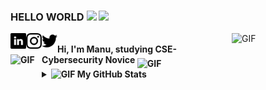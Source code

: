### HELLO WORLD <img src="https://media.giphy.com/media/Q7LHmoFwVP6Yc1swZs/giphy.gif" width="25px"> ![   ](https://visitor-badge.glitch.me/badge?page_id=charistimaticmoose.charistimaticmoose)
 
<a href="https://www.linkedin.com/in/manu-sunil-8356b51b9/">
  <img align="left" alt="Manu's LinkdeIN" width="25px" src="https://github.com/charistimaticmoose/charistimaticmoose/blob/main/linkedin.png" />
</a>

<a href="https://www.instagram.com/manushyaaa">
  <img align="left" alt="Manu's Instagram" width="25px" src="https://github.com/charistimaticmoose/charistimaticmoose/blob/main/instagram.png" />
</a>

<a href="https://www.twitter.com/manushyaaa">
  <img align="left" alt="Manu's Twitter" width="25px" src="https://github.com/charistimaticmoose/charistimaticmoose/blob/main/twitter.png" />
</a>
<img alt="GIF" src="https://media.giphy.com/media/KzJkzjggfGN5Py6nkT/giphy.gif" width="150" height="150" align="right"/>
<br />

<b>
Hi, I'm Manu, studying CSE-Cybersecurity
Novice
<b>

<img align = "left"   alt="GIF" src="https://media.giphy.com/media/LMt9638dO8dftAjtco/giphy.gif"  width=" 50 " height=" 50"/> 
<img align = "middle" alt="GIF" src="https://media.giphy.com/media/XAxylRMCdpbEWUAvr8/giphy.gif"  width=" 50 " height=" 50"/> 
 
 
 
<details>
<summary><b> <img alt="GIF" src="https://media.giphy.com/media/xUPGcw51mhNJWL8Pcs/giphy.gif" width="10 " height="10" />  My GitHub Stats</b></summary>
<p align="center"> <img src="https://github-readme-stats.vercel.app/api?username=charistimaticmoose&show_icons=true&theme=gotham" alt="charistimaticmoose" />
</details>
